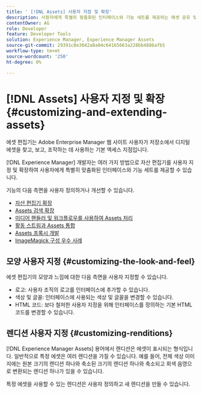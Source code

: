```yaml
---
title: ' [!DNL Assets] 사용자 지정 및 확장'
description: 사용자에게 특별히 맞춤화된 인터페이스와 기능 세트를 제공하는 에셋 공유 및 에셋 편집기를 사용자 지정하고 확장할 수 있는 방법을 알아봅니다.
contentOwner: AG
role: Developer
feature: Developer Tools
solution: Experience Manager, Experience Manager Assets
source-git-commit: 29391c8e3042a8a04c64165663a228bb4886afb5
workflow-type: tm+mt
source-wordcount: '250'
ht-degree: 0%

---
```


# [!DNL Assets] 사용자 지정 및 확장 {#customizing-and-extending-assets}

에셋 편집기는 Adobe Enterprise Manager 웹 사이트 사용자가 저장소에서 디지털 에셋을 찾고, 보고, 조작하는 데 사용하는 기본 액세스 지점입니다.

[!DNL Experience Manager] 개발자는 여러 가지 방법으로 자산 편집기를 사용자 지정 및 확장하여 사용자에게 특별히 맞춤화된 인터페이스와 기능 세트를 제공할 수 있습니다.

기능의 다음 측면을 사용자 정의하거나 개선할 수 있습니다.

* [자산 편집기 확장](asseteditorx.md)
* [Assets 검색 확장](searchx.md)
* [미디어 핸들러 및 워크플로우를 사용하여 Assets 처리](media-handlers.md)
* [활동 스트림과 Assets 통합](extending-activity-stream.md)
* [Assets 프록시 개발](proxy.md)
* [ImageMagick 구성 우수 사례](best-practices-for-imagemagick.md)

## 모양 사용자 지정 {#customizing-the-look-and-feel}

에셋 편집기의 모양과 느낌에 대한 다음 측면을 사용자 지정할 수 있습니다.

* 로고: 사용자 조직의 로고를 인터페이스에 추가할 수 있습니다.
* 색상 및 글꼴: 인터페이스에 사용되는 색상 및 글꼴을 변경할 수 있습니다.
* HTML 코드: 보다 철저한 사용자 지정을 위해 인터페이스를 정의하는 기본 HTML 코드를 변경할 수 있습니다.

## 렌디션 사용자 지정 {#customizing-renditions}

[!DNL Experience Manager Assets] 용어에서 렌디션은 에셋이 표시되는 형식입니다. 일반적으로 특정 에셋은 여러 렌디션을 가질 수 있습니다. 예를 들어, 전체 색상 이미지에는 원본 크기의 렌디션 하나와 축소된 크기의 렌디션 하나와 축소되고 회색 음영으로 변환되는 렌디션 하나가 있을 수 있습니다.

특정 에셋을 사용할 수 있는 렌디션은 사용자 정의하고 새 렌디션을 만들 수 있습니다.
